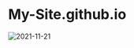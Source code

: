 # My-Site.github.io
![2021-11-21](https://user-images.githubusercontent.com/85447147/142753879-efeb2205-edfc-45c6-987c-dfb655f579ad.png)

